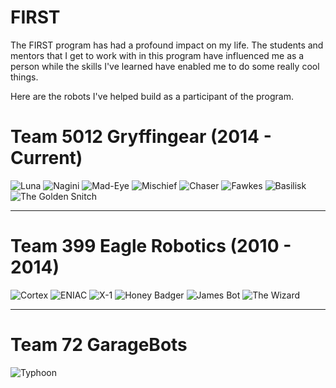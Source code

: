 # FIRST

The FIRST program has had a profound impact on my life. The students and mentors that I get to work with in this program have influenced me as a person while the skills I've learned have enabled me to do some really cool things. 

Here are the robots I've helped build as a participant of the program.

# Team 5012 Gryffingear (2014 - Current)
![](https://i.imgur.com/SsO8cram.png "Luna") ![](https://i.imgur.com/HZStqbcm.jpg "Nagini") ![](https://i.imgur.com/aeWaGbtm.jpg "Mad-Eye") ![](https://i.imgur.com/GfKI9Pjm.jpg "Mischief") ![](https://i.imgur.com/j64vwFPm.jpg "Chaser") ![](https://i.imgur.com/0vceEnqm.jpg "Fawkes")  ![](https://i.imgur.com/IP2E5iQm.jpg "Basilisk") ![](https://i.imgur.com/kwMCjdHm.jpg "The Golden Snitch")

---
# Team 399 Eagle Robotics (2010 - 2014)
![](https://i.imgur.com/ZKOR1Vam.jpg "Cortex") ![](https://i.imgur.com/SsO8cram.png "ENIAC") ![](https://i.imgur.com/SsO8cram.png "X-1") ![](https://i.imgur.com/SsO8cram.png "Honey Badger") ![](https://i.imgur.com/SsO8cram.png "James Bot") ![](https://i.imgur.com/SsO8cram.png "The Wizard")  

---
# Team 72 GarageBots

![](https://i.imgur.com/LAttoFrm.jpg "Typhoon")

